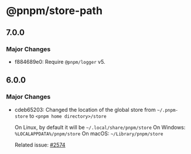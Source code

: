 # @pnpm/store-path

## 7.0.0

### Major Changes

- f884689e0: Require `@pnpm/logger` v5.

## 6.0.0

### Major Changes

- cdeb65203: Changed the location of the global store from `~/.pnpm-store` to `<pnpm home directory>/store`

  On Linux, by default it will be `~/.local/share/pnpm/store`
  On Windows: `%LOCALAPPDATA%/pnpm/store`
  On macOS: `~/Library/pnpm/store`

  Related issue: [#2574](https://github.com/pnpm/pnpm/issues/2574)
